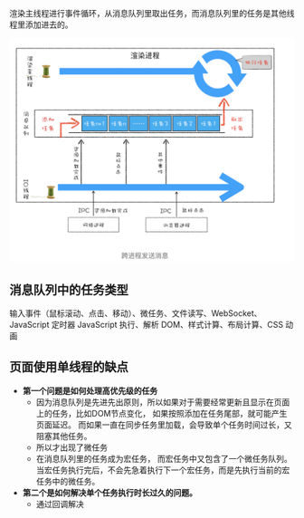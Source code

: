 渲染主线程进行事件循环，从消息队列里取出任务，而消息队列里的任务是其他线程里添加进去的。

![](https://raw.githubusercontent.com/SilverCoin0214/XavierCoinPic/main/image/%08js/202302011622923.png)

## 消息队列中的任务类型

输入事件（鼠标滚动、点击、移动）、微任务、文件读写、WebSocket、JavaScript 定时器
JavaScript 执行、解析 DOM、样式计算、布局计算、CSS 动画

## 页面使用单线程的缺点

- **第一个问题是如何处理高优先级的任务**
	- 因为消息队列是先进先出原则，所以如果对于需要经常更新且显示在页面上的任务，比如DOM节点变化， 如果按照添加在任务尾部，就可能产生页面延迟。 而如果一直在同步任务里加载，会导致单个任务时间过长，又阻塞其他任务。
	- 所以才出现了微任务
	- 在消息队列里的任务成为宏任务， 而宏任务中又包含了一个微任务队列。当宏任务执行完后，不会先急着执行下一个宏任务，而是先执行当前的宏任务中的微任务。
- **第二个是如何解决单个任务执行时长过久的问题。**
	- 通过回调解决



